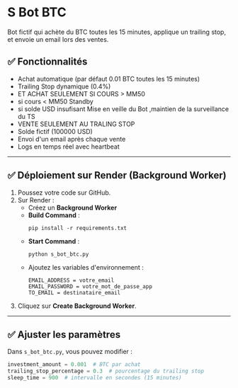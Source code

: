 # S Bot BTC

Bot fictif qui achète du BTC toutes les 15 minutes, applique un trailing stop, et envoie un email lors des ventes.

## ✅ Fonctionnalités
- Achat automatique (par défaut 0.01 BTC toutes les 15 minutes)
- Trailing Stop dynamique (0.4%)
- ET ACHAT SEULEMENT SI COURS > MM50
- si cours < MM50 Standby
- si solde USD insufisant Mise en veille du Bot ,maintien de la surveillance du TS
- VENTE SEULEMENT AU TRALING STOP
- Solde fictif (100000 USD)
- Envoi d'un email après chaque vente
- Logs en temps réel avec heartbeat

---

## ✅ Déploiement sur Render (Background Worker)
1. Poussez votre code sur GitHub.
2. Sur Render :
   - Créez un **Background Worker**
   - **Build Command** :
     ```
     pip install -r requirements.txt
     ```
   - **Start Command** :
     ```
     python s_bot_btc.py
     ```
   - Ajoutez les variables d'environnement :
     ```
     EMAIL_ADDRESS = votre_email
     EMAIL_PASSWORD = votre_mot_de_passe_app
     TO_EMAIL = destinataire_email
     ```
3. Cliquez sur **Create Background Worker**.

---

## ✅ Ajuster les paramètres
Dans `s_bot_btc.py`, vous pouvez modifier :
```python
investment_amount = 0.001  # BTC par achat
trailing_stop_percentage = 0.3  # pourcentage du trailing stop
sleep_time = 900  # intervalle en secondes (15 minutes)
